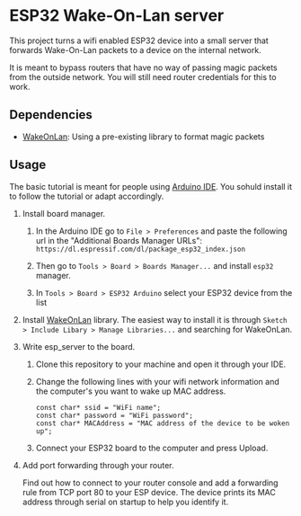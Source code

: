 # ESP32 Wake-On-Lan server
This project turns a wifi enabled ESP32 device into a small server that forwards Wake-On-Lan packets to a device on the internal network.

It is meant to bypass routers that have no way of passing magic packets from the outside network. You will still need router credentials for this to work.

## Dependencies
* [WakeOnLan](https://github.com/a7md0/WakeOnLan): Using a pre-existing library to format magic packets

## Usage
The basic tutorial is meant for people using [Arduino IDE](https://www.arduino.cc/en/software). You sohuld install it to follow the tutorial or adapt accordingly.
1. Install board manager.

	1. In the Arduino IDE go to `File > Preferences` and paste the following url in the "Additional Boards Manager URLs": 
		```https://dl.espressif.com/dl/package_esp32_index.json```

	2. Then go to `Tools > Board > Boards Manager...` and install `esp32` manager.
	
	3. In `Tools > Board > ESP32 Arduino` select your ESP32 device from the list

2. Install [WakeOnLan](https://github.com/a7md0/WakeOnLan) library. The easiest way to install it is through `Sketch > Include Libary > Manage Libraries...` and searching for WakeOnLan.

3. Write esp_server to the board.

	1. Clone this repository to your machine and open it through your IDE. 

	2. Change the following lines with your wifi network information and the computer's you want to wake up MAC address.
		```
		const char* ssid = "WiFi name";
		const char* password = "WiFi password";
		const char* MACAddress = "MAC address of the device to be woken up";
		```

	3. Connect your ESP32 board to the computer and press Upload.


4. Add port forwarding through your router. 

	Find out how to connect to your router console and add a forwarding rule from TCP port 80 to your ESP device. The device prints its MAC address through serial on startup to help you identify it.